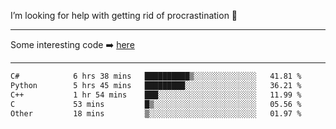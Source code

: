 I’m looking for help with getting rid of procrastination 🤔

-----

Some interesting code :arrow_right: [here](https://github.com/zhen8838/playground)

-----

<!--START_SECTION:waka-->

```txt
C#            6 hrs 38 mins   ██████████▒░░░░░░░░░░░░░░   41.81 %
Python        5 hrs 45 mins   █████████░░░░░░░░░░░░░░░░   36.21 %
C++           1 hr 54 mins    ███░░░░░░░░░░░░░░░░░░░░░░   11.99 %
C             53 mins         █▒░░░░░░░░░░░░░░░░░░░░░░░   05.56 %
Other         18 mins         ▒░░░░░░░░░░░░░░░░░░░░░░░░   01.97 %
```

<!--END_SECTION:waka-->

<!--
**zhen8838/zhen8838** is a ✨ _special_ ✨ repository because its `README.md` (this file) appears on your GitHub profile.

Here are some ideas to get you started:

- 🔭 I’m currently working on ...
- 🌱 I’m currently learning ...
- 👯 I’m looking to collaborate on ...
 ...
- 💬 Ask me about ...
- 📫 How to reach me: ...
- 😄 Pronouns: ...
- ⚡ Fun fact: ...
-->
